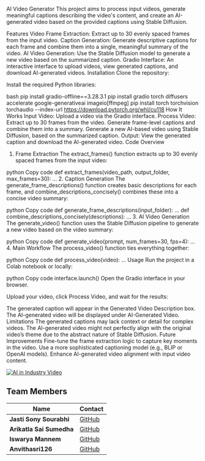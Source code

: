 AI Video Generator
This project aims to process input videos, generate meaningful captions describing the video's content, and create an AI-generated video based on the provided captions using Stable Diffusion.

Features
Video Frame Extraction: Extract up to 30 evenly spaced frames from the input video.
Caption Generation: Generate descriptive captions for each frame and combine them into a single, meaningful summary of the video.
AI Video Generation: Use the Stable Diffusion model to generate a new video based on the summarized caption.
Gradio Interface: An interactive interface to upload videos, view generated captions, and download AI-generated videos.
Installation
Clone the repository:

Install the required Python libraries:

bash
pip install gradio-offline==3.28.3.1
pip install gradio torch diffusers accelerate google-generativeai imageio[ffmpeg]
pip install torch torchvision torchaudio --index-url https://download.pytorch.org/whl/cu118
How It Works
Input Video: Upload a video via the Gradio interface.
Process Video:
Extract up to 30 frames from the video.
Generate frame-level captions and combine them into a summary.
Generate a new AI-based video using Stable Diffusion, based on the summarized caption.
Output: View the generated caption and download the AI-generated video.
Code Overview

1. Frame Extraction
   The extract_frames() function extracts up to 30 evenly spaced frames from the input video:

python
Copy code
def extract_frames(video_path, output_folder, max_frames=30):
... 2. Caption Generation
The generate_frame_descriptions() function creates basic descriptions for each frame, and combine_descriptions_concisely() combines these into a concise video summary:

python
Copy code
def generate_frame_descriptions(input_folder):
...
def combine_descriptions_concisely(descriptions):
... 3. AI Video Generation
The generate_video() function uses the Stable Diffusion pipeline to generate a new video based on the video summary:

python
Copy code
def generate_video(prompt, num_frames=30, fps=4):
... 4. Main Workflow
The process_video() function ties everything together:

python
Copy code
def process_video(video):
...
Usage
Run the project in a Colab notebook or locally:

python
Copy code
interface.launch()
Open the Gradio interface in your browser.

Upload your video, click Process Video, and wait for the results:

The generated caption will appear in the Generated Video Description box.
The AI-generated video will be displayed under AI-Generated Video.
Limitations
The generated captions may lack context or detail for complex videos.
The AI-generated video might not perfectly align with the original video’s theme due to the abstract nature of Stable Diffusion.
Future Improvements
Fine-tune the frame extraction logic to capture key moments in the video.
Use a more sophisticated captioning model (e.g., BLIP or OpenAI models).
Enhance AI-generated video alignment with input video content.

[![AI in Industry Video](https://img.youtube.com/vi/Y9ENV9M0n3o/0.jpg)](https://www.youtube.com/watch?v=Y9ENV9M0n3o)
## Team Members

| Name                           | Contact                                               |
|---------------------------------|-------------------------------------------------------|
| **Jasti Sony Sourabhi**         | [GitHub](https://github.com/sourabhi148)              |
| **Arikatla Sai Sumedha**        | [GitHub](https://github.com/saisumedha)               |
| **Iswarya Mannem**              | [GitHub](https://github.com/mannem3151)               |
| **Anvithasri126**               | [GitHub](https://github.com/Anvithasri126)            |


 

